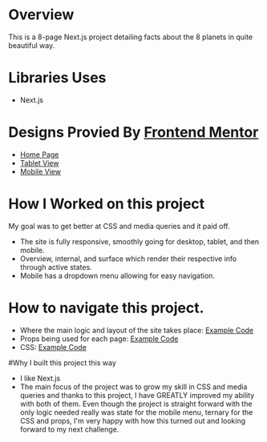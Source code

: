 # Overview
This is a 8-page Next.js project detailing facts about the 8 planets in quite beautiful way.

# Libraries Uses
* Next.js

# Designs Provied By [Frontend Mentor](https://www.frontendmentor.io/challenges/planets-fact-site-gazqN8w_f)
* [Home Page](https://user-images.githubusercontent.com/32345511/227697877-7fcddeb6-df6c-461c-8b9e-7a955456f768.PNG)
* [Tablet View](https://user-images.githubusercontent.com/32345511/227697891-6dc63ad7-985e-4131-807a-225b83948105.PNG)
* [Mobile View](https://user-images.githubusercontent.com/32345511/227697887-318cb571-a85c-4c8b-948d-701baa4787da.PNG)

# How I Worked on this project
My goal was to get better at CSS and media queries and it paid off.
* The site is fully responsive, smoothly going for desktop, tablet, and then mobile.
* Overview, internal, and surface which render their respective info through active states.
* Mobile has a dropdown menu allowing for easy navigation.

# How to navigate this project.
* Where the main logic and layout of the site takes place: [Example Code](https://github.com/NicolasMcGhee/planet-facts-project/blob/main/components/Planet.js)
* Props being used for each page: [Example Code](https://github.com/NicolasMcGhee/planet-facts-project/blob/main/src/pages/Earth.js)
* CSS: [Example Code](https://github.com/NicolasMcGhee/planet-facts-project/blob/main/src/styles/Planet.module.css)

#Why I built this project this way
* I like Next.js
* The main focus of the project was to grow my skill in CSS and media queries and thanks to this project, I have GREATLY improved my ability with both of them. Even though the project is straight forward with the only logic needed really was state for the mobile menu, ternary for the CSS and props, I'm very happy with how this turned out and looking forward to my next challenge.
